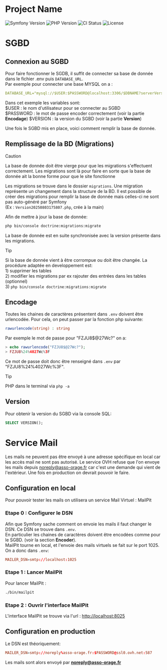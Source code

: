 # Project Name

![Symfony Version](https://img.shields.io/badge/Symfony-6.3%2B-blue.svg)
![PHP Version](https://img.shields.io/badge/PHP-8.2%2B-purple.svg)
![CI Status](https://img.shields.io/github/actions/workflow/status/KasterborousConstellation/OrageWebSite/symfony.yml?branch=main&label=CI%20Build)
![License](https://img.shields.io/badge/license-MIT-green.svg)
# SGBD
## Connexion au SGBD
Pour faire fonctionner le SGDB, il suffit de connecter sa base de donnée dans le fichier .env puis ```DATABASE_URL```.  
Par exemple pour connecter une base MYSQL on a :  
```yaml
DATABASE_URL="mysql://$USER:$PASSWORD@localhost:3306/$DBNAME?serverVersion=$VERSION&charset=utf8mb4"
```  
Dans cet exemple les variables sont:  
\$USER : le nom d'utilisateur pour se connecter au SGBD  
\$PASSWORD : le mot de passe encoder correctement (voir la partie **Encodage**)
\$VERSION : la version du SGBD (voir la partie **Version**)  
  
Une fois le SGBD mis en place, voici comment remplir la base de donnée. 
## Remplissage de la BD (Migrations)
> [!CAUTION]
> La base de donnée doit être vierge pour que les migrations s'effectuent correctement. Les migrations sont là pour faire en sorte que la base de donnée ait la bonne forme pour que le site fonctionne

Les migrations se trouve dans le dossier ```migrations```. Une migration représente un changement dans la structure de la BD. Il est possible de créer des migrations pour remplir la base de donnée mais celles-ci ne sont pas auto-généré par Symfony  
(Ex : ```Version20250803175807.php```, crée à la main)

Afin de mettre à jour la base de donnée:
```bash
php bin/console doctrine:migrations:migrate
```
La base de donnée est en suite synchronisée avec la version présente dans les migrations.

> [!TIP]
> Si la base de donnée vient à être corrompue ou doit être changée. La procédure adaptée en developpement est:  
    1) supprimer les tables   
    2) modifier les migrations par ex rajouter des entrées dans les tables (optionnel)  
    3) ```php bin/console doctrine:migrations:migrate```

## Encodage
Toutes les chaines de caractères présentent dans ```.env``` doivent être urlencodée. Pour cela, on peut passer par la fonction php suivante:
```php
rawurlencode(string) : string
```
Par exemple le mot de passe pour "FZJU8$@27Wc?" on a:
```php 
> echo rawurlencode("FZJU8$@27Wc?");
> FZJU8%24%4027Wc%3F
```
Ce mot de passe doit donc être renseigné dans ```.env``` par "FZJU8%24%4027Wc%3F".
> [!TIP]
> PHP dans le terminal via ```php -a```
## Version
Pour obtenir la version du SGBD via la console SQL:
```SQL
SELECT VERSION();
```
# Service Mail
Les mails ne peuvent pas être envoyé à une adresse spécifique en local car les accès mail ne sont pas autorisé. Le service OVH refuse que l'on envoye les mails depuis noreply@asso-orage.fr car c'est une demande qui vient de l'extérieur. Une fois en production on devrait pouvoir le faire.
## Configuration en local
Pour pouvoir tester les mails on utilisera un service Mail Virtuel : MailPit

### Etape 0 : Configurer le DSN 
Afin que Symfony sache comment on envoie les mails il faut changer le DSN. Ce DSN se trouve dans ```.env```.  
En particulier les chaines de caractères doivent être encodées comme pour le SGBD. (voir la section **Encoder**).  
MailPit tourne en local, et l'envoie des mails virtuels se fait sur le port 1025. On a donc dans ```.env```:  
```conf
MAILER_DSN=smtp://localhost:1025
```
### Etape 1 : Lancer MailPit

Pour lancer MailPit : 
```bash
./bin/mailpit
```
### Etape 2 : Ouvrir l'interface MailPit

L'interface MailPit se trouve via l'url : <http://localhost:8025>

## Configuration en production

Le DSN est théoriquement:
```conf
MAILER_DSN=smtp://noreply%asso-orage.fr:$PASSWORD@ssl0.ovh.net:587
```
Les mails sont alors envoyé par **noreply@asso-orage.fr**
